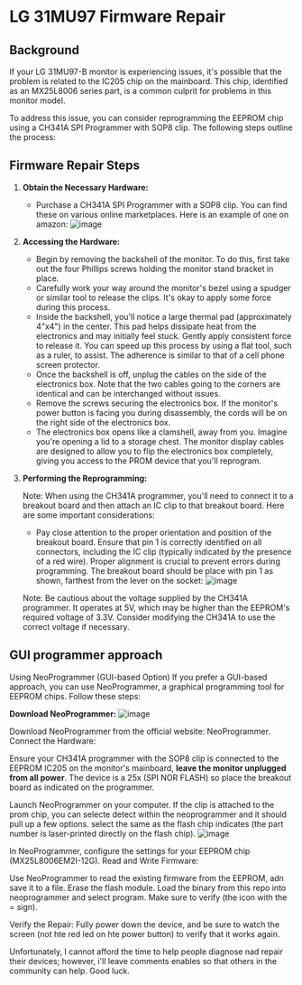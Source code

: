 # LG 31MU97 Firmware Repair

## Background

If your LG 31MU97-B monitor is experiencing issues, it's possible that the problem is related to the IC205 chip on the mainboard. This chip, identified as an MX25L8006 series part, is a common culprit for problems in this monitor model.

To address this issue, you can consider reprogramming the EEPROM chip using a CH341A SPI Programmer with SOP8 clip. The following steps outline the process:

## Firmware Repair Steps

1. **Obtain the Necessary Hardware:**
   - Purchase a CH341A SPI Programmer with a SOP8 clip. You can find these on various online marketplaces. Here is an example of one on amazon:
![image](https://github.com/switchb0x/LG31mu97-Firmware/assets/65792132/002a8b0f-83f2-4429-94de-3673cba190f3)

2. **Accessing the Hardware:**
   - Begin by removing the backshell of the monitor. To do this, first take out the four Phillips screws holding the monitor stand bracket in place.
   - Carefully work your way around the monitor's bezel using a spudger or similar tool to release the clips. It's okay to apply some force during this process.
   - Inside the backshell, you'll notice a large thermal pad (approximately 4"x4") in the center. This pad helps dissipate heat from the electronics and may initially feel stuck. Gently apply consistent force to release it. You can speed up this process by using a flat tool, such as a ruler, to assist. The adherence is similar to that of a cell phone screen protector.
   - Once the backshell is off, unplug the cables on the side of the electronics box. Note that the two cables going to the corners are identical and can be interchanged without issues.
   - Remove the screws securing the electronics box. If the monitor's power button is facing you during disassembly, the cords will be on the right side of the electronics box.
   - The electronics box opens like a clamshell, away from you. Imagine you're opening a lid to a storage chest. The monitor display cables are designed to allow you to flip the electronics box completely, giving you access to the PROM device that you'll reprogram.

3. **Performing the Reprogramming:**

   Note: When using the CH341A programmer, you'll need to connect it to a breakout board and then attach an IC clip to that breakout board. Here are some important considerations:
   - Pay close attention to the proper orientation and position of the breakout board. Ensure that pin 1 is correctly identified on all connectors, including the IC clip (typically indicated by the presence of a red wire). Proper alignment is crucial to prevent errors during programming. The breakout board should be place with pin 1 as shown, farthest from the lever on the socket:
![image](https://github.com/switchb0x/LG31mu97-Firmware/assets/65792132/ffce87fd-1281-4348-9a86-95d24776879f)


   Note: Be cautious about the voltage supplied by the CH341A programmer. It operates at 5V, which may be higher than the EEPROM's required voltage of 3.3V. Consider modifying the CH341A to use the correct voltage if necessary.

## GUI programmer approach
Using NeoProgrammer (GUI-based Option)
If you prefer a GUI-based approach, you can use NeoProgrammer, a graphical programming tool for EEPROM chips. Follow these steps:

**Download NeoProgrammer:**
![image](https://github.com/switchb0x/LG31mu97-Firmware/assets/65792132/a5884c34-f55f-4192-b262-32a525cb01a9)

Download NeoProgrammer from the official website: NeoProgrammer.
Connect the Hardware:

Ensure your CH341A programmer with the SOP8 clip is connected to the EEPROM IC205 on the monitor's mainboard, **leave the monitor unplugged from all power**. The device is a 25x (SPI NOR FLASH) so place the breakout board as indicated on the programmer.

Launch NeoProgrammer on your computer. If the clip is attached to the prom chip, you can selecte detect within the neoprogrammer and it should pull up a few options. select the same as the flash chip indicates (the part number is laser-printed directly on the flash chip).
![image](https://github.com/switchb0x/LG31mu97-Firmware/assets/65792132/d20354a1-5cb8-44c7-bc1e-1ff93e511d02)

In NeoProgrammer, configure the settings for your EEPROM chip (MX25L8006EM2I-12G).
Read and Write Firmware:

Use NeoProgrammer to read the existing firmware from the EEPROM, adn save it to a file. Erase the flash module. Load the binary from this repo into neoprogrammer and select program. Make sure to verify (the icon with the = sign). 

Verify the Repair:
Fully power down the device, and be sure to watch the screen (not hte red led on hte power button) to verify that it works again.

Unfortunately, I cannot afford the time to help people diagnose nad repair their devices; however, i'll leave comments enables so that others in the  community can help. Good luck.
